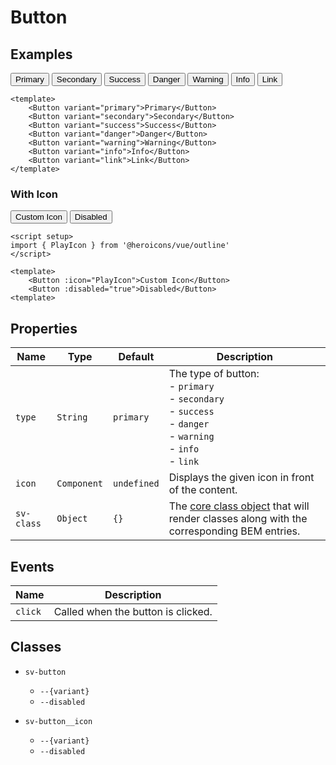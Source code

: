 <script setup>
import { ref } from "vue";
import { Alert, Button } from "@/components";
import { PlayIcon } from '@heroicons/vue/outline'

const message = ref("You can click a button to change this message.");

const click = (type) => {
    message.value = `You clicked the "${type}" button.`;
}
</script>

# Button

## Examples

<Alert variant="info" :message="message" class="mb-4" />

<div class="flex flex-row">
<Button variant="primary" @click="click('primary')">Primary</Button>
<Button variant="secondary" class="ml-2" @click="click('secondary')">Secondary</Button>
<Button variant="success" class="ml-2" @click="click('success')">Success</Button>
<Button variant="danger" class="ml-2" @click="click('danger')">Danger</Button>
<Button variant="warning" class="ml-2" @click="click('warning')">Warning</Button>
<Button variant="info" class="ml-2" @click="click('info')">Info</Button>
<Button variant="link" class="ml-2" @click="click('link')">Link</Button>
</div>

```vue
<template>
    <Button variant="primary">Primary</Button>
    <Button variant="secondary">Secondary</Button>
    <Button variant="success">Success</Button>
    <Button variant="danger">Danger</Button>
    <Button variant="warning">Warning</Button>
    <Button variant="info">Info</Button>
    <Button variant="link">Link</Button>
</template>
```

### With Icon

<div class="flex flex-row">
<Button :icon="PlayIcon">Custom Icon</Button>
<Button :disabled="true" class="ml-2">Disabled</Button>
</div>

```vue
<script setup>
import { PlayIcon } from '@heroicons/vue/outline'
</script>

<template>
    <Button :icon="PlayIcon">Custom Icon</Button>
    <Button :disabled="true">Disabled</Button>
<template>
```

## Properties

| Name       | Type        | Default     | Description                                                                                                                    |
| ---------- | ----------- | ----------- | ------------------------------------------------------------------------------------------------------------------------------ |
| `type`     | `String`    | `primary`   | The type of button:<br/>- `primary`<br/>- `secondary`<br/>- `success`<br/>- `danger`<br/>- `warning`<br/>- `info`<br/>- `link` |
| `icon`     | `Component` | `undefined` | Displays the given icon in front of the content.                                                                               |
| `sv-class` | `Object`    | `{}`        | The [core class object](/components/core-class) that will render classes along with the corresponding BEM entries.             |

## Events

| Name    | Description                        |
| ------- | ---------------------------------- |
| `click` | Called when the button is clicked. |

## Classes

- `sv-button`
  -  `--{variant}`
  -  `--disabled`

- `sv-button__icon`
  -  `--{variant}`
  -  `--disabled`
